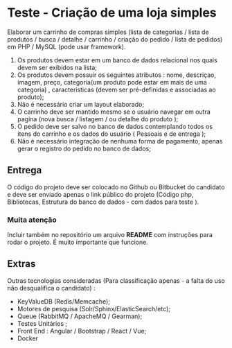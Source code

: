 # Teste - Criação de uma loja simples

Elaborar um carrinho de compras simples (lista de categorias / lista de produtos / busca / detalhe / carrinho / criação do pedido / lista de pedidos) em PHP / MySQL (pode usar framework).

1. Os produtos devem estar em um banco de dados relacional nos quais devem ser exibidos na lista;
1. Os produtos devem possuir os seguintes atributos : nome, descriçao, imagem, preço, categoria(um produto pode estar em mais de uma categoria) , caracteristicas (devem ser pré-definidas e associadas ao produto);
1. Não é necessário criar um layout elaborado;
1. O carrinho deve ser mantido mesmo se o usuário navegar em outra pagina (nova busca / listagem / ou detalhe do produto );
1. O pedido deve ser salvo no banco de dados contemplando todos os itens do carrinho e os dados do usuário ( Pessoais e de entrega );
1. Não é necessário integração de nenhuma forma de pagamento, apenas gerar o registro do pedido no banco de dados;

## Entrega

O código do projeto deve ser colocado no Github ou Bitbucket do candidato e deve ser enviado apenas o link público do projeto (Código php, Bibliotecas, Estrutura do banco de dados - com dados para teste ).

### Muita atenção

Incluir também no repositório um arquivo **README** com instruções para rodar o projeto. É muito importante que funcione.

## Extras

Outras tecnologias consideradas (Para classificação apenas - a falta do uso não desqualifica o candidato) :

- KeyValueDB (Redis/Memcache);
- Motores de pesquisa (Solr/Sphinx/ElasticSearch/etc); 
- Queue (RabbitMQ / ApacheMQ / Gearman);
- Testes Unitários ;
- Front End : Angular / Bootstrap / React / Vue;
- Docker
